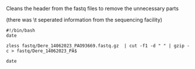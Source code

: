 Cleans the header from the fastq files to remove the unnecessary parts

(there was \t seperated information from the sequencing facility)

```
#!/bin/bash
date

zless fastq/Dere_14062023_PAO93669.fastq.gz  | cut -f1 -d " " | gzip -c > fastq/Dere_14062023_PA$

date
```

